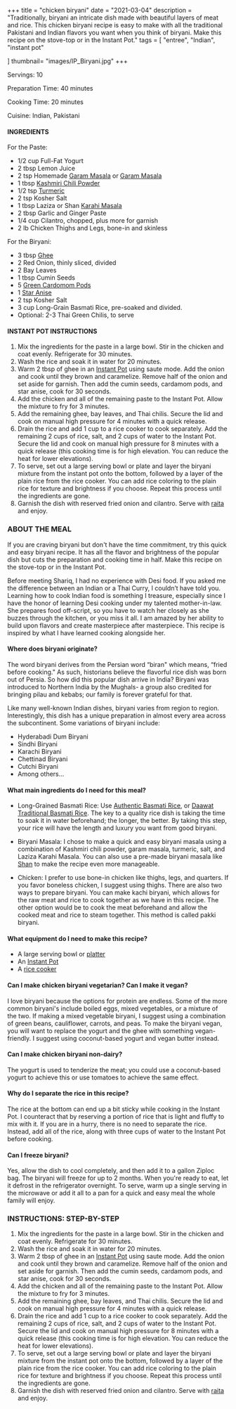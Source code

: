 +++
title = "chicken biryani"
date = "2021-03-04"
description = "Traditionally, biryani an intricate dish made with beautiful layers of meat and rice. This chicken biryani recipe is easy to make with all the traditional Pakistani and Indian flavors you want when you think of biryani. Make this recipe on the stove-top or in the Instant Pot."
tags = [
    "entree",
    "Indian",
    "instant pot"
  
]
thumbnail= "images/IP_Biryani.jpg"
+++

Servings: 10 <!--more-->

Preparation Time: 40 minutes 

Cooking Time: 20 minutes 

Cuisine: Indian, Pakistani

#### INGREDIENTS 

For the Paste:

* 1/2 cup Full-Fat Yogurt 
* 2 tbsp Lemon Juice
* 2 tsp Homemade [Garam Masala](https://www.jamilghar.com/recipe/pakistani_garam_masala/) or [Garam Masala](https://amzn.to/3u0tvEX) 
* 1 tbsp [Kashmiri Chili Powder](https://amzn.to/3jP2lMC)
* 1/2 tsp [Turmeric](https://amzn.to/3trObVj)
* 2 tsp Kosher Salt 
* 1 tbsp Laziza or Shan [Karahi Masala](https://amzn.to/2MYzcmx)
* 2 tbsp Garlic and Ginger Paste 
* 1/4 cup Cilantro, chopped, plus more for garnish
* 2 lb Chicken Thighs and Legs, bone-in and skinless 

For the Biryani: 

* 3 tbsp [Ghee](https://amzn.to/2ZkJkrW) 
* 2 Red Onion, thinly sliced, divided
* 2 Bay Leaves
* 1 tbsp Cumin Seeds
* 5 [Green Cardomom Pods](https://amzn.to/3vBa5aw)
* 1 [Star Anise](https://amzn.to/3eOVFhc)
* 2 tsp Kosher Salt 
* 3 cup Long-Grain Basmati Rice, pre-soaked and divided. 
* Optional: 2-3 Thai Green Chilis, to serve 

#### INSTANT POT INSTRUCTIONS 

1. Mix the ingredients for the paste in a large bowl. Stir in the chicken and coat evenly. Refrigerate for 30 minutes. 
2. Wash the rice and soak it in water for 20 minutes. 
3. Warm 2 tbsp of ghee in an [Instant Pot](https://amzn.to/3qfNYCZ) using saute mode. Add the onion and cook until they brown and caramelize. Remove half of the onion and set aside for garnish. Then add the cumin seeds, cardamom pods, and star anise, cook for 30 seconds. 
4. Add the chicken and all of the remaining paste to the Instant Pot. Allow the mixture to fry for 3 minutes. 
5. Add the remaining ghee, bay leaves, and Thai chilis. Secure the lid and cook on manual high pressure for 4 minutes with a quick release. 
6. Drain the rice and add 1 cup to a rice cooker to cook separately. Add the remaining 2 cups of rice, salt, and 2 cups of water to the Instant Pot. Secure the lid and cook on manual high pressure for 8 minutes with a quick release (this cooking time is for high elevation. You can reduce the heat for lower elevations). 
7. To serve, set out a large serving bowl or plate and layer the biryani mixture from the instant pot onto the bottom, followed by a layer of the plain rice from the rice cooker. You can add rice coloring to the plain rice for texture and brightness if you choose. Repeat this process until the ingredients are gone. 
8. Garnish the dish with reserved fried onion and cilantro. Serve with [raita](https://www.jamilghar.com/recipe/raita/) and enjoy. 

### ABOUT THE MEAL

If you are craving biryani but don't have the time commitment, try this quick and easy biryani recipe. It has all the flavor and brightness of the popular dish but cuts the preparation and cooking time in half. Make this recipe on the stove-top or in the Instant Pot.

Before meeting Shariq, I had no experience with Desi food. If you asked me the difference between an Indian or a Thai Curry, I couldn’t have told you. Learning how to cook Indian food is something I treasure, especially since I have the honor of learning Desi cooking under my talented mother-in-law. She prepares food off-script, so you have to watch her closely as she buzzes through the kitchen, or you miss it all. I am amazed by her ability to build upon flavors and create masterpiece after masterpiece. This recipe is inspired by what I have learned cooking alongside her.


#### Where does biryani originate? 

The word biryani derives from the Persian word “biran" which means, “fried before cooking." As such, historians believe the flavorful rice dish was born out of Persia. So how did this popular dish arrive in India? Biryani was introduced to Northern India by the Mughals- a group also credited for bringing pilau and kebabs; our family is forever grateful for that.

Like many well-known Indian dishes, biryani varies from region to region. Interestingly, this dish has a unique preparation in almost every area across the subcontinent. Some variations of biryani include: 
* Hyderabadi Dum Biryani
* Sindhi Biryani 
* Karachi Biryani
* Chettinad Biryani 
* Cutchi Biryani 
* Among others...

#### What main ingredients do I need for this meal?

* Long-Grained Basmati Rice: Use [Authentic Basmati Rice](https://amzn.to/3cuai6I), or [Daawat Traditional Basmati Rice](https://amzn.to/2PSJxRL). The key to a quality rice dish is taking the time to soak it in water beforehand; the longer, the better. By taking this step, your rice will have the length and luxury you want from good biryani.

* Biryani Masala: I chose to make a quick and easy biryani masala using a combination of Kashmiri chili powder, garam masala, turmeric, salt, and Laziza Karahi Masala. You can also use a pre-made biryani masala like [Shan](https://amzn.to/3cGWNk9) to make the recipe even more manageable. 

* Chicken: I prefer to use bone-in chicken like thighs, legs, and quarters. If you favor boneless chicken, I suggest using thighs. There are also two ways to prepare biryani. You can make kachi biryani, which allows for the raw meat and rice to cook together as we have in this recipe. The other option would be to cook the meat beforehand and allow the cooked meat and rice to steam together. This method is called pakki biryani. 

#### What equipment do I need to make this recipe?

* A large serving bowl or [platter](https://amzn.to/3oc3X5q)
* An [Instant Pot](https://amzn.to/3rJDIEg) 
* A [rice cooker](https://amzn.to/2OJpyED)

#### Can I make chicken biryani vegetarian? Can I make it vegan? 

I love biryani because the options for protein are endless. Some of the more common biryani's include boiled eggs, mixed vegetables, or a mixture of the two. If making a mixed vegetable biryani, I suggest using a combination of green beans, cauliflower, carrots, and peas. To make the biryani vegan, you will want to replace the yogurt and the ghee with something vegan-friendly. I suggest using coconut-based yogurt and vegan butter instead. 

#### Can I make chicken biryani non-dairy? 

The yogurt is used to tenderize the meat; you could use a coconut-based yogurt to achieve this or use tomatoes to achieve the same effect. 

#### Why do I separate the rice in this recipe? 

The rice at the bottom can end up a bit sticky while cooking in the Instant Pot. I counteract that by reserving a portion of rice that is light and fluffy to mix with it. If you are in a hurry, there is no need to separate the rice. Instead, add all of the rice, along with three cups of water to the Instant Pot before cooking. 

#### Can I freeze biryani?

Yes, allow the dish to cool completely, and then add it to a gallon Ziploc bag. The biryani will freeze for up to 2 months. When you're ready to eat, let it defrost in the refrigerator overnight. To serve, warm up a single serving in the microwave or add it all to a pan for a quick and easy meal the whole family will enjoy.

### INSTRUCTIONS: STEP-BY-STEP 

1. Mix the ingredients for the paste in a large bowl. Stir in the chicken and coat evenly. Refrigerate for 30 minutes. 
2. Wash the rice and soak it in water for 20 minutes. 
3. Warm 2 tbsp of ghee in an [Instant Pot](https://amzn.to/3qfNYCZ) using saute mode. Add the onion and cook until they brown and caramelize. Remove half of the onion and set aside for garnish. Then add the cumin seeds, cardamom pods, and star anise, cook for 30 seconds. 
4. Add the chicken and all of the remaining paste to the Instant Pot. Allow the mixture to fry for 3 minutes. 
5. Add the remaining ghee, bay leaves, and Thai chilis. Secure the lid and cook on manual high pressure for 4 minutes with a quick release. 
6. Drain the rice and add 1 cup to a rice cooker to cook separately. Add the remaining 2 cups of rice, salt, and 2 cups of water to the Instant Pot. Secure the lid and cook on manual high pressure for 8 minutes with a quick release (this cooking time is for high elevation. You can reduce the heat for lower elevations). 
7. To serve, set out a large serving bowl or plate and layer the biryani mixture from the instant pot onto the bottom, followed by a layer of the plain rice from the rice cooker. You can add rice coloring to the plain rice for texture and brightness if you choose. Repeat this process until the ingredients are gone. 
8. Garnish the dish with reserved fried onion and cilantro. Serve with [raita](https://www.jamilghar.com/recipe/raita/) and enjoy. 
